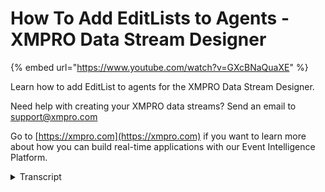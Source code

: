 # How To Add EditLists to Agents - XMPRO Data Stream Designer
{% embed url="https://www.youtube.com/watch?v=GXcBNaQuaXE" %}

Learn how to add EditList to agents for the XMPRO Data Stream Designer.  

Need help with creating your XMPRO data streams? Send an email to support@xmpro.com 

Go to [https://xmpro.com](https://xmpro.com) if you want to learn more about how you can build real-time applications with our Event Intelligence Platform.
<details>
<summary>Transcript</summary>this video will be going over how to

create and configure an edit list for an

agent

i currently have our calculated field

open

and i replaced the grid with an edit

list

to add a new edit list we'll go click on

the plus on a group

scroll until you find the edit list

option

you can give it a key you can give it a

name

you can give it a help text that goes

below the edit list

you have to provide unique key similar

to a grid

you also have options to have a post

back

after an entry is updated you can choose

whether edit list is visible

rather not an entry is required and you

have options to disable

insert delete or update after an edit

list is added you're able to click on

the

plus within the control right here and

you can add

a number of settings to an edit list

right now we have check boxes

drop downs number boxes text boxes

titles and script boxes supported for an

edit list

with full functionality part of that

within our edit list

we have commands along the top we have

an option to add new entries

we have the option to select and then

once you can select you have an option

to delete

on the left side so let's first let's

add an entry

i'm going to call this hello world

and i'm going to give it a data type of

string and i'm going to give the

expression

hello world

after i'm done i'm going to apply it's

going to automatically update on the

left side here

now if we want to delete it we can press

select

click the little check box right there

and then we can delete

the edit list will function exactly the

same as a grid

you are able to add any number of

entries to your list you're able to

select delete manipulate them however

you would like
</details>